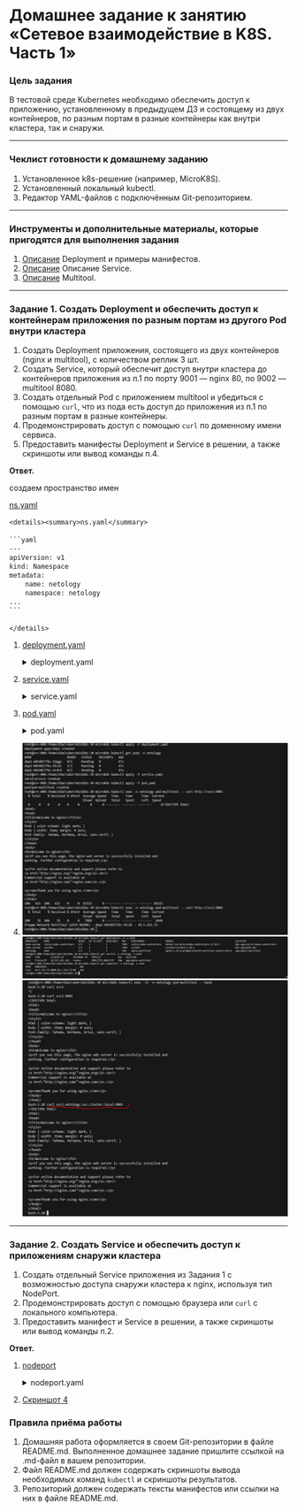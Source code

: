 # Домашнее задание к занятию «Сетевое взаимодействие в K8S. Часть 1»



### Цель задания

В тестовой среде Kubernetes необходимо обеспечить доступ к приложению, установленному в предыдущем ДЗ и состоящему из двух контейнеров, по разным портам в разные контейнеры как внутри кластера, так и снаружи.

------

### Чеклист готовности к домашнему заданию

1. Установленное k8s-решение (например, MicroK8S).
2. Установленный локальный kubectl.
3. Редактор YAML-файлов с подключённым Git-репозиторием.

------

### Инструменты и дополнительные материалы, которые пригодятся для выполнения задания

1. [Описание](https://kubernetes.io/docs/concepts/workloads/controllers/deployment/) Deployment и примеры манифестов.
2. [Описание](https://kubernetes.io/docs/concepts/services-networking/service/) Описание Service.
3. [Описание](https://github.com/wbitt/Network-MultiTool) Multitool.

------

### Задание 1. Создать Deployment и обеспечить доступ к контейнерам приложения по разным портам из другого Pod внутри кластера

1. Создать Deployment приложения, состоящего из двух контейнеров (nginx и multitool), с количеством реплик 3 шт.
2. Создать Service, который обеспечит доступ внутри кластера до контейнеров приложения из п.1 по порту 9001 — nginx 80, по 9002 — multitool 8080.
3. Создать отдельный Pod с приложением multitool и убедиться с помощью `curl`, что из пода есть доступ до приложения из п.1 по разным портам в разные контейнеры.
4. Продемонстрировать доступ с помощью `curl` по доменному имени сервиса.
5. Предоставить манифесты Deployment и Service в решении, а также скриншоты или вывод команды п.4.

**Ответ.**

создаем пространство имен

[ns.yaml](ns.yaml)

    <details><summary>ns.yaml</summary>

    ```yaml
    ---
    apiVersion: v1
    kind: Namespace
    metadata:
        name: netology
        namespace: netology
    ...
    ```

    </details>


1. [deployment.yaml](deployment.yaml)

    <details><summary>deployment.yaml</summary>

    ```yaml
    ---
    apiVersion: apps/v1
    kind: Deployment
    metadata:
    name: dep1
    labels:
        task: one
        tier: homework
    annotations:
        container1: nginx
        container2: multitools
    namespace: netology
    spec:
    replicas: 3
    strategy:
        rollingUpdate:
        maxSurge: 1
        maxUnavailable: 1
        type: RollingUpdate
    selector:
        matchLabels:
        app: nginx-multitool
    template:
        metadata:
        labels:
            app: nginx-multitool
        spec:
        containers:
            - name: nginx
            image: nginx:1.24.0
            resources:
                limits:
                memory: "128Mi"
                cpu: "500m"
                requests:
                memory: "64Mi"
                cpu: "250m"
            ports:
                - name: web
                containerPort: 80
            livenessProbe:
                tcpSocket:
                port: 80
                initialDelaySeconds: 10
                timeoutSeconds: 3
            readinessProbe:
                httpGet:
                path: /
                port: 80
                initialDelaySeconds: 15
                timeoutSeconds: 5
                successThreshold: 1
                failureThreshold: 4
            - name: multitool
            image: praqma/network-multitool:alpine-extra
            resources:
                limits:
                memory: "128Mi"
                cpu: "450m"
                requests:
                memory: "32Mi"
                cpu: "150m"
            env:
                - name: HTTP_PORT
                value: "8080"
                - name: HTTPS_PORT
                value: "8443"
            ports:
                - name: http
                containerPort: 8080
                protocol: TCP
                - name: https
                containerPort: 8443
                protocol: TCP
            livenessProbe:
                tcpSocket:
                port: 8080
                initialDelaySeconds: 10
                timeoutSeconds: 3
            readinessProbe:
                httpGet:
                path: /
                port: 8080
                initialDelaySeconds: 15
                timeoutSeconds: 5
                successThreshold: 1
                failureThreshold: 2
    ...
    ```

    </details>

2. [service.yaml](service.yaml)

    <details><summary>service.yaml</summary>

    ```yaml
    ---
    apiVersion: v1
    kind: Service
    metadata:
    name: svc1
    namespace: netology
    spec:
    selector:
        app: nginx-multitool
    type: ClusterIP
    ports:
        - name: nginx
        port: 9001
        targetPort: 80
        - name: multitool
        port: 9002
        targetPort: 8080
    ...
    ```

    </details>

3. [pod.yaml](pod.yaml)

    <details><summary>pod.yaml</summary>

    ```yaml
    ---
    apiVersion: v1
    kind: Pod
    metadata:
    name: pod-multitool
    labels:
        app: multitool
        comment: testig-app
        company: netology
        stage: study
    namespace: netology
    spec:
    containers:
        - name: multitool
        image: praqma/network-multitool:alpine-extra
        resources:
            limits:
            memory: "128Mi"
            cpu: "600m"
            requests:
            memory: "32Mi"
            cpu: "100m"
        env:
            - name: HTTP_PORT
            value: "8090"
        ports:
            - name: http
            containerPort: 8090
            protocol: TCP
        livenessProbe:
            tcpSocket:
            port: 8090
            initialDelaySeconds: 10
            timeoutSeconds: 3
        readinessProbe:
            httpGet:
            path: /
            port: 8090
            initialDelaySeconds: 15
            timeoutSeconds: 5
            successThreshold: 1
            failureThreshold: 2
    ...
    ```

    </details>
4. 
    ![Скриншот 1](image_1.jpg)
    ![Скриншот 2](image_2.JPG)
    ![Скриншот 3](image_3.JPG)


------

### Задание 2. Создать Service и обеспечить доступ к приложениям снаружи кластера

1. Создать отдельный Service приложения из Задания 1 с возможностью доступа снаружи кластера к nginx, используя тип NodePort.
2. Продемонстрировать доступ с помощью браузера или `curl` с локального компьютера.
3. Предоставить манифест и Service в решении, а также скриншоты или вывод команды п.2.

**Ответ.**



1. [nodeport](nodeport.yaml)

    <details><summary>nodeport.yaml</summary>

    ```yaml
    ---
    apiVersion: v1
    kind: Service
    metadata:
    name: svc-nodeport
    namespace: netology
    spec:
    selector:
        app: nginx-multitool
    type: NodePort
    ports:
        - name: nginx
        port: 80
        nodePort: 30111
        - name: multitool
        port: 8080
        nodePort: 30112
    ...
    ```

    </details>

2. [Скриншот 4](image_4.JPG)

### Правила приёма работы

1. Домашняя работа оформляется в своем Git-репозитории в файле README.md. Выполненное домашнее задание пришлите ссылкой на .md-файл в вашем репозитории.
2. Файл README.md должен содержать скриншоты вывода необходимых команд `kubectl` и скриншоты результатов.
3. Репозиторий должен содержать тексты манифестов или ссылки на них в файле README.md.

